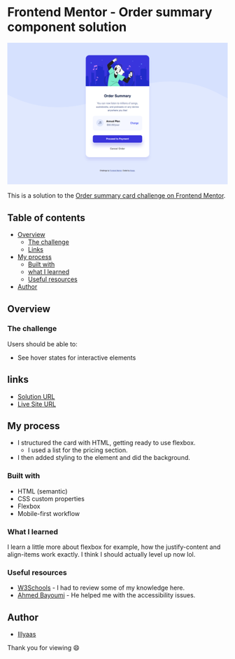 # Frontend Mentor - Order summary component solution

![Design preview for the QR code component coding challenge](ordersummaryscreenshot.png)

This is a solution to the [Order summary card challenge on Frontend Mentor](https://www.frontendmentor.io/challenges/order-summary-component-QlPmajDUj).

## Table of contents

- [Overview](#overview)
  - [The challenge](#the-challenge)
  - [Links](#links)
- [My process](#my-process)
  - [Built with](#built-with)
  - [what I learned](#what-i-learned)
  - [Useful resources](#useful-resources)
- [Author](#author)

## Overview

### The challenge

Users should be able to:

- See hover states for interactive elements

## links

- [Solution URL](https://github.com/Illyaas4Show/Order-summary-component)
- [Live Site URL](https://sage-kheer-d35d73.netlify.app)

## My process

- I structured the card with HTML, getting ready to use flexbox.
    - I used a list for the pricing section.
- I then added styling to the element and did the background.

### Built with

- HTML (semantic)
- CSS custom properties
- Flexbox
- Mobile-first workflow

### What I learned

I learn a little more about flexbox for example, how the justify-content and align-items work exactly. I think I should actually level up now lol.

### Useful resources

- [W3Schools](https://www.w3schools.com) - I had to review some of my knowledge here.
- [Ahmed Bayoumi](https://www.frontendmentor.io/profile/Bayoumi-dev) - He helped me with the accessibility issues.

## Author
- [Illyaas](https://github.com/Illyaas4Show/)

Thank you for viewing :smile:
